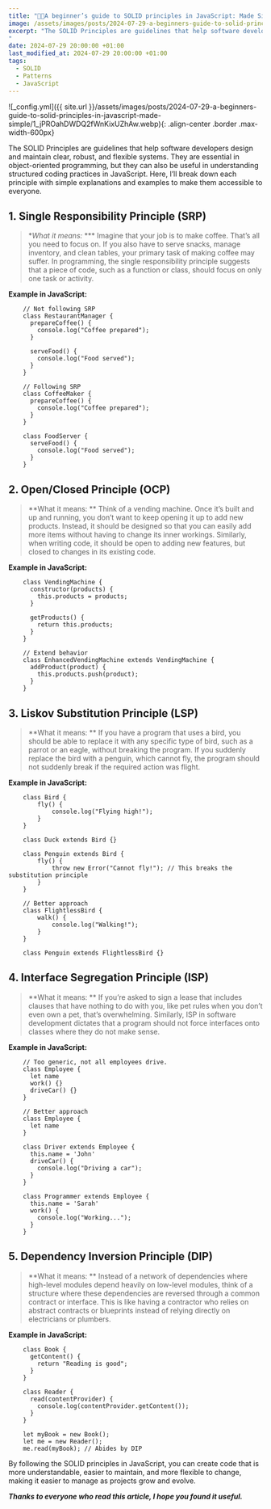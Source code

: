 ```yaml
---
title: "👨‍🏫A beginner’s guide to SOLID principles in JavaScript: Made Simple"
image: /assets/images/posts/2024-07-29-a-beginners-guide-to-solid-principles-in-javascript-made-simple/1_jPROahDWDQ2fWnKixUZhAw.webp
excerpt: "The SOLID Principles are guidelines that help software developers design and maintain clear, robust, and flexible systems. They are essential in object-oriented programming, but they can also be useful in understanding structured coding practices in JavaScript. Here, I’ll break down each principle with simple explanations and examples to make them accessible to everyone...
"
date: 2024-07-29 20:00:00 +01:00
last_modified_at: 2024-07-29 20:00:00 +01:00
tags:
  - SOLID
  - Patterns
  - JavaScript
---
```


![_config.yml]({{ site.url }}/assets/images/posts/2024-07-29-a-beginners-guide-to-solid-principles-in-javascript-made-simple/1_jPROahDWDQ2fWnKixUZhAw.webp){: .align-center .border .max-width-600px}

The SOLID Principles are guidelines that help software developers design and maintain clear, robust, and flexible systems. They are essential in object-oriented programming, but they can also be useful in understanding structured coding practices in JavaScript. Here, I’ll break down each principle with simple explanations and examples to make them accessible to everyone.

## 1. Single Responsibility Principle (SRP)
> **What it means:* ***
Imagine that your job is to make coffee. That’s all you need to focus on. If you also have to serve snacks, manage inventory, and clean tables, your primary task of making coffee may suffer. In programming, the single responsibility principle suggests that a piece of code, such as a function or class, should focus on only one task or activity.

**Example in JavaScript:**
```
    // Not following SRP
    class RestaurantManager {
      prepareCoffee() {
        console.log("Coffee prepared");
      }
      
      serveFood() {
        console.log("Food served");
      }
    }
    
    // Following SRP
    class CoffeeMaker {
      prepareCoffee() {
        console.log("Coffee prepared");
      }
    }
    
    class FoodServer {
      serveFood() {
        console.log("Food served");
      }
    }
```
## 2. Open/Closed Principle (OCP)
> **What it means: **
Think of a vending machine. Once it’s built and up and running, you don’t want to keep opening it up to add new products. Instead, it should be designed so that you can easily add more items without having to change its inner workings. Similarly, when writing code, it should be open to adding new features, but closed to changes in its existing code.

**Example in JavaScript:**
```
    class VendingMachine {
      constructor(products) {
        this.products = products;
      }
    
      getProducts() {
        return this.products;
      }
    }
    
    // Extend behavior
    class EnhancedVendingMachine extends VendingMachine {
      addProduct(product) {
        this.products.push(product);
      }
    }
```
## 3. Liskov Substitution Principle (LSP)
> **What it means: **
If you have a program that uses a bird, you should be able to replace it with any specific type of bird, such as a parrot or an eagle, without breaking the program. If you suddenly replace the bird with a penguin, which cannot fly, the program should not suddenly break if the required action was flight.

**Example in JavaScript:**
```
    class Bird {
        fly() {
            console.log("Flying high!");
        }
    }
    
    class Duck extends Bird {}
    
    class Penguin extends Bird {
        fly() {
            throw new Error("Cannot fly!"); // This breaks the substitution principle
        }
    }
    
    // Better approach
    class FlightlessBird {
        walk() {
            console.log("Walking!");
        }
    }
    
    class Penguin extends FlightlessBird {}
```
## 4. Interface Segregation Principle (ISP)
> **What it means: **
If you’re asked to sign a lease that includes clauses that have nothing to do with you, like pet rules when you don’t even own a pet, that’s overwhelming. Similarly, ISP in software development dictates that a program should not force interfaces onto classes where they do not make sense.

**Example in JavaScript:**
```
    // Too generic, not all employees drive.
    class Employee {
      let name
      work() {}
      driveCar() {}
    }
    
    // Better approach
    class Employee {
      let name
    }
    
    class Driver extends Employee {
      this.name = 'John'
      driveCar() {
        console.log("Driving a car");
      }
    }
    
    class Programmer extends Employee {
      this.name = 'Sarah'
      work() {
        console.log("Working...");
      }
    }
```
## 5. Dependency Inversion Principle (DIP)
> **What it means: **
Instead of a network of dependencies where high-level modules depend heavily on low-level modules, think of a structure where these dependencies are reversed through a common contract or interface. This is like having a contractor who relies on abstract contracts or blueprints instead of relying directly on electricians or plumbers.

**Example in JavaScript:**
```
    class Book {
      getContent() {
        return "Reading is good";
      }
    }
    
    class Reader {
      read(contentProvider) {
        console.log(contentProvider.getContent());
      }
    }
    
    let myBook = new Book();
    let me = new Reader();
    me.read(myBook); // Abides by DIP
```
By following the SOLID principles in JavaScript, you can create code that is more understandable, easier to maintain, and more flexible to change, making it easier to manage as projects grow and evolve.

***Thanks to everyone who read this article, I hope you found it useful.***